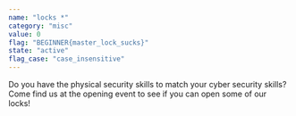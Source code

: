 ```yaml
---
name: "locks *"
category: "misc"
value: 0
flag: "BEGINNER{master_lock_sucks}"
state: "active"
flag_case: "case_insensitive"
---
```


Do you have the physical security skills to match your cyber security skills?
Come find us at the opening event to see if you can open some of our locks!
